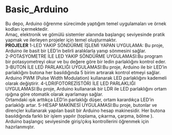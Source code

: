 # Basic_Arduino
Bu depo, Arduino öğrenme sürecimde yaptığım temel uygulamaları ve örnek kodları içermektedir.  
Amaç, elektronik ve gömülü sistemler alanında başlangıç seviyesinde pratik yapmak ve ilerleyen projeler için temel oluşturmaktır.  
****PROJELER****
1-LED YAKIP SÖNDÜRME İŞLEMİ YAPAN UYGULAMA: Bu proje, Arduino ile basit bir LED’in belirli aralıklarla yanıp sönmesini sağlar.  
2-POTASYOMETRE İLE LED YAKIP SÖNDÜRME UYGULAMASI:Bu program bir potasyometreyi okur ve bu değere göre bir ledin parlaklığını kontrol eder.
3-BUTON İLE LED PARLAKLIĞI UYGULAMASI:Bu proje, Arduino ile bir LED’in parlaklığını butona her basıldığında 5 birim artırarak kontrol etmeyi sağlar.  
Arduino PWM (Pulse Width Modulation) kullanarak LED parlaklığını kademeli olarak değiştirir.
4-LDR(FOTOREZİSTÖR) İLE LED PARLAKLIĞI UYGULAMASI:Bu proje, Arduino kullanarak bir LDR ile LED parlaklığını ortam ışığına göre otomatik olarak ayarlamayı sağlar.  
Ortamdaki ışık arttıkça LED’in parlaklığı düşer, ortam karardıkça LED’in parlaklığı artar.
5-HESAP MAKİNESİ UYGULAMASI:Bu proje, butonlar ve dirençler kullanarak yapılan basit bir Arduino hesap makinesidir. Her butona basıldığında farklı bir işlem yapılır (toplama, çıkarma, çarpma, bölme ). Arduino başlangıç seviyesinde giriş/çıkış kontrollerini öğrenmek için hazırlanmıştır.
